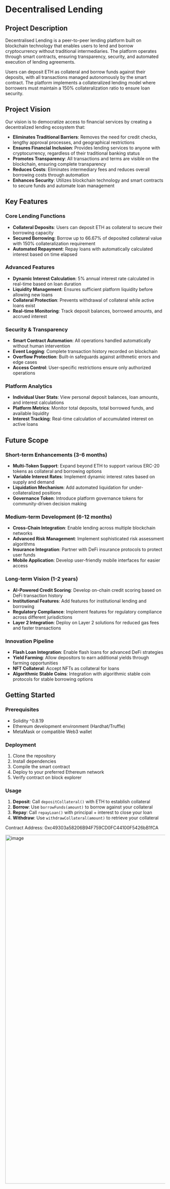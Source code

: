 # Decentralised Lending

## Project Description

Decentralised Lending is a peer-to-peer lending platform built on blockchain technology that enables users to lend and borrow cryptocurrency without traditional intermediaries. The platform operates through smart contracts, ensuring transparency, security, and automated execution of lending agreements.

Users can deposit ETH as collateral and borrow funds against their deposits, with all transactions managed autonomously by the smart contract. The platform implements a collateralized lending model where borrowers must maintain a 150% collateralization ratio to ensure loan security.

## Project Vision

Our vision is to democratize access to financial services by creating a decentralized lending ecosystem that:

- **Eliminates Traditional Barriers**: Removes the need for credit checks, lengthy approval processes, and geographical restrictions
- **Ensures Financial Inclusion**: Provides lending services to anyone with cryptocurrency, regardless of their traditional banking status  
- **Promotes Transparency**: All transactions and terms are visible on the blockchain, ensuring complete transparency
- **Reduces Costs**: Eliminates intermediary fees and reduces overall borrowing costs through automation
- **Enhances Security**: Utilizes blockchain technology and smart contracts to secure funds and automate loan management

## Key Features

### Core Lending Functions
- **Collateral Deposits**: Users can deposit ETH as collateral to secure their borrowing capacity
- **Secured Borrowing**: Borrow up to 66.67% of deposited collateral value with 150% collateralization requirement
- **Automated Repayment**: Repay loans with automatically calculated interest based on time elapsed

### Advanced Features
- **Dynamic Interest Calculation**: 5% annual interest rate calculated in real-time based on loan duration
- **Liquidity Management**: Ensures sufficient platform liquidity before allowing new loans
- **Collateral Protection**: Prevents withdrawal of collateral while active loans exist
- **Real-time Monitoring**: Track deposit balances, borrowed amounts, and accrued interest

### Security & Transparency
- **Smart Contract Automation**: All operations handled automatically without human intervention
- **Event Logging**: Complete transaction history recorded on blockchain
- **Overflow Protection**: Built-in safeguards against arithmetic errors and edge cases
- **Access Control**: User-specific restrictions ensure only authorized operations

### Platform Analytics
- **Individual User Stats**: View personal deposit balances, loan amounts, and interest calculations
- **Platform Metrics**: Monitor total deposits, total borrowed funds, and available liquidity
- **Interest Tracking**: Real-time calculation of accumulated interest on active loans

## Future Scope

### Short-term Enhancements (3-6 months)
- **Multi-Token Support**: Expand beyond ETH to support various ERC-20 tokens as collateral and borrowing options
- **Variable Interest Rates**: Implement dynamic interest rates based on supply and demand
- **Liquidation Mechanism**: Add automated liquidation for under-collateralized positions
- **Governance Token**: Introduce platform governance tokens for community-driven decision making

### Medium-term Development (6-12 months)
- **Cross-Chain Integration**: Enable lending across multiple blockchain networks
- **Advanced Risk Management**: Implement sophisticated risk assessment algorithms
- **Insurance Integration**: Partner with DeFi insurance protocols to protect user funds
- **Mobile Application**: Develop user-friendly mobile interfaces for easier access

### Long-term Vision (1-2 years)
- **AI-Powered Credit Scoring**: Develop on-chain credit scoring based on DeFi transaction history
- **Institutional Features**: Add features for institutional lending and borrowing
- **Regulatory Compliance**: Implement features for regulatory compliance across different jurisdictions
- **Layer 2 Integration**: Deploy on Layer 2 solutions for reduced gas fees and faster transactions

### Innovation Pipeline
- **Flash Loan Integration**: Enable flash loans for advanced DeFi strategies
- **Yield Farming**: Allow depositors to earn additional yields through farming opportunities
- **NFT Collateral**: Accept NFTs as collateral for loans
- **Algorithmic Stable Coins**: Integration with algorithmic stable coin protocols for stable borrowing options

## Getting Started

### Prerequisites
- Solidity ^0.8.19
- Ethereum development environment (Hardhat/Truffle)
- MetaMask or compatible Web3 wallet

### Deployment
1. Clone the repository
2. Install dependencies
3. Compile the smart contract
4. Deploy to your preferred Ethereum network
5. Verify contract on block explorer

### Usage
1. **Deposit**: Call `depositCollateral()` with ETH to establish collateral
2. **Borrow**: Use `borrowFunds(amount)` to borrow against your collateral
3. **Repay**: Call `repayLoan()` with principal + interest to close your loan
4. **Withdraw**: Use `withdrawCollateral(amount)` to retrieve your collateral

Contract Address: 0xc49303a58206B94F759CD0FC44100F5426bB1fCA

<img width="1097" alt="image" src="https://github.com/user-attachments/assets/c80b3dc8-a244-41e9-a165-52573762084d" />
